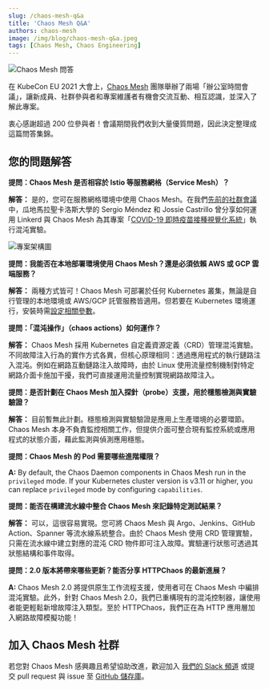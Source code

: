 ```yaml
---
slug: /chaos-mesh-q&a
title: 'Chaos Mesh Q&A'
authors: chaos-mesh
image: /img/blog/chaos-mesh-q&a.jpeg
tags: [Chaos Mesh, Chaos Engineering]
---
```


![Chaos Mesh 問答](/img/blog/chaos-mesh-q&a.jpeg)

在 KubeCon EU 2021 大會上，[Chaos Mesh](https://chaos-mesh.org/) 團隊舉辦了兩場「辦公室時間會議」，讓新成員、社群參與者和專案維護者有機會交流互動、相互認識，並深入了解此專案。

<!--truncate-->

衷心感謝超過 200 位參與者！會議期間我們收到大量優質問題，因此決定整理成這篇問答集錦。

## 您的問題解答

**提問：Chaos Mesh 是否相容於 Istio 等服務網格（Service Mesh）？**

**解答：** 是的，您可在服務網格環境中使用 Chaos Mesh。在我們[先前的社群會議](https://www.youtube.com/watch?v=paIgJYOhdGw)中，瓜地馬拉聖卡洛斯大學的 Sergio Méndez 和 Jossie Castrillo 曾分享如何運用 Linkerd 與 Chaos Mesh 為其專案「[COVID-19 即時疫苗接種視覺化系統](https://github.com/sergioarmgpl/operating-systems-usac-course/blob/master/lang/en/projects/project1v3/project1.md)」執行混沌實驗。

![專案架構圖](/img/blog/chaos-mesh-linkerd-architecture.png)

**提問：我能否在本地部署環境使用 Chaos Mesh？還是必須依賴 AWS 或 GCP 雲端服務？**

**解答：** 兩種方式皆可！Chaos Mesh 可部署於任何 Kubernetes 叢集，無論是自行管理的本地環境或 AWS/GCP 託管服務皆適用。但若要在 Kubernetes 環境運行，安裝時需[設定相關參數](https://chaos-mesh-website-archived.netlify.app/docs/1.2.4/user_guides/installation)。

**提問：「混沌操作」（chaos actions）如何運作？**

**解答：** Chaos Mesh 採用 Kubernetes 自定義資源定義（CRD）管理混沌實驗。不同故障注入行為的實作方式各異，但核心原理相同：透過應用程式的執行鏈路注入混沌。例如在網路互動鏈路注入故障時，由於 Linux 使用流量控制機制對特定網路介面卡施加干擾，我們可直接運用流量控制實現網路故障注入。

**提問：是否計劃在 Chaos Mesh 加入探針（probe）支援，用於穩態檢測與實驗驗證？**

**解答：** 目前暫無此計劃。穩態檢測與實驗驗證是應用上生產環境的必要環節。Chaos Mesh 本身不負責監控相關工作，但提供介面可整合現有監控系統或應用程式的狀態介面，藉此監測與偵測應用穩態。

**提問：Chaos Mesh 的 Pod 需要哪些進階權限？**

**A:** By default, the Chaos Daemon components in Chaos Mesh run in the `privileged` mode. If your Kubernetes cluster version is v3.11 or higher, you can replace `privileged` mode by configuring `capabilities`.

**提問：能否在構建流水線中整合 Chaos Mesh 來記錄特定測試結果？**

**解答：** 可以，這很容易實現。您可將 Chaos Mesh 與 Argo、Jenkins、GitHub Action、Spanner 等流水線系統整合。由於 Chaos Mesh 使用 CRD 管理實驗，只需在流水線中建立對應的混沌 CRD 物件即可注入故障。實驗運行狀態可透過其狀態結構和事件取得。

**提問：2.0 版本將帶來哪些更新？能否分享 HTTPChaos 的最新進展？**

**A:** Chaos Mesh 2.0 將提供原生工作流程支援，使用者可在 Chaos Mesh 中編排混沌實驗。此外，針對 Chaos Mesh 2.0，我們已重構現有的混沌控制器，讓使用者能更輕鬆新增故障注入類型。至於 HTTPChaos，我們正在為 HTTP 應用層加入網路故障模擬功能！

## 加入 Chaos Mesh 社群

若您對 Chaos Mesh 感興趣且希望協助改進，歡迎加入 [我們的 Slack 頻道](https://slack.cncf.io/) 或提交 pull request 與 issue 至 [GitHub 儲存庫](https://github.com/chaos-mesh/chaos-mesh)。